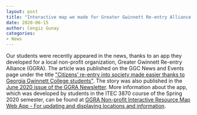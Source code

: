 ```yaml
---
layout: post
title: "Interactive map we made for Greater Gwinnett Re-entry Alliance (GGRA) in the news"
date: 2020-06-15 
author: Cengiz Gunay
categories:
- News
---
```


Our students were recently appeared in the news, thanks to an app they
developed for a local non-profit organization, Greater Gwinnett Re-entry Alliance (GGRA). The article was
published on the GGC News and Events page under the
title
["Citizens’ re-entry into society made easier thanks to Georgia Gwinnett College students"](https://www.ggc.edu/about-ggc/news/News/citizens-re-entry-into-society-made-easier-thanks-to-georgia-gwinnett-college-students). The story was also published in the [June 2020 issue of the GGRA Newsletter](https://www.gwinnettreentry.org/?page=CiviCRM&q=civicrm%2Fmailing%2Fview&reset=1&id=65).
More information about the app, which was developed by students in the ITEC 3870 course of the
Spring 2020 semester, can be found at
[GGRA Non-profit Interactive Resource Map Web App - For updating and displaying locations and information](https://soft-eng-practicum.github.io/itec3870_sp20/#GGRA+Non-profit+Interactive+Resource+Map+Web+App). 

